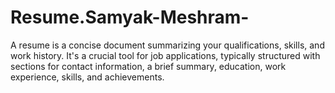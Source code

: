 # Resume.Samyak-Meshram-
A resume is a concise document summarizing your qualifications, skills, and work history. It's a crucial tool for job applications, typically structured with sections for contact information, a brief summary, education, work experience, skills, and achievements.
